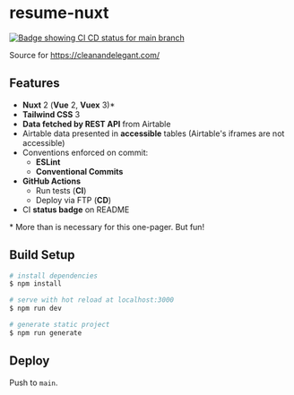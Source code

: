 # resume-nuxt

[![Badge showing CI CD status for main branch](https://github.com/olets/resume-nuxt/actions/workflows/build-deploy.yml/badge.svg)](https://github.com/olets/resume-nuxt/actions/workflows/build-deploy.yml)

Source for https://cleanandelegant.com/

## Features

- **Nuxt** 2 (**Vue** 2, **Vuex** 3)*
- **Tailwind CSS** 3
- **Data fetched by REST API** from Airtable
- Airtable data presented in **accessible** tables (Airtable's iframes are not accessible)
- Conventions enforced on commit:
    - **ESLint**
    - **Conventional Commits**
- **GitHub Actions**
    - Run tests (**CI**)
    - Deploy via FTP (**CD**)
- CI **status badge** on README

\* More than is necessary for this one-pager. But fun!

## Build Setup

```bash
# install dependencies
$ npm install

# serve with hot reload at localhost:3000
$ npm run dev

# generate static project
$ npm run generate
```

## Deploy

Push to `main`.
